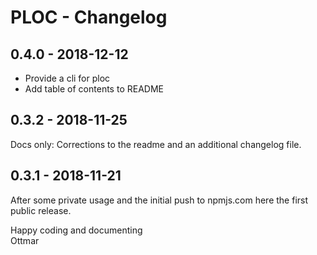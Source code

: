 # PLOC - Changelog


## 0.4.0 - 2018-12-12

- Provide a cli for ploc
- Add table of contents to README


## 0.3.2 - 2018-11-25

Docs only: Corrections to the readme and an additional changelog file.


## 0.3.1 - 2018-11-21

After some private usage and the initial push to npmjs.com here the first public release.

Happy coding and documenting\
Ottmar
